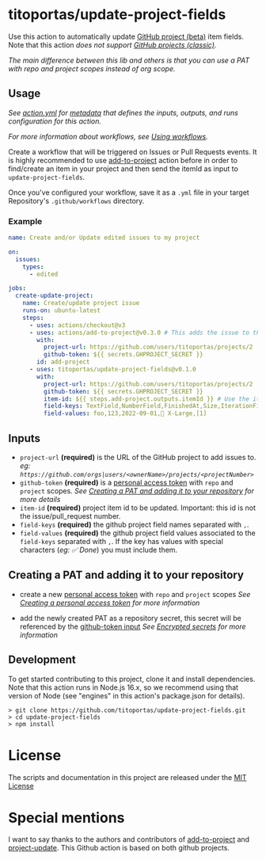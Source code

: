 # titoportas/update-project-fields

Use this action to automatically update [GitHub project (beta)](https://docs.github.com/en/issues/trying-out-the-new-projects-experience/about-projects) item fields.
Note that this action *does not support [GitHub projects (classic)](https://docs.github.com/en/issues/organizing-your-work-with-project-boards)*.

_The main difference between this lib and others is that you can use a PAT with repo and project scopes instead of org scope._

## Usage

_See [action.yml](action.yml) for [metadata](https://docs.github.com/en/actions/creating-actions/metadata-syntax-for-github-actions) that defines the inputs, outputs, and runs configuration for this action._

_For more information about workflows, see [Using workflows](https://docs.github.com/en/actions/using-workflows)._

Create a workflow that will be triggered on Issues or Pull Requests events. It is highly recommended to use [add-to-project](https://github.com/actions/add-to-project) action before in order to find/create an item in your project and then send the itemId as input to `update-project-fields`.

Once you've configured your workflow, save it as a `.yml` file in your target Repository's `.github/workflows` directory.

### Example

```yaml
name: Create and/or Update edited issues to my project

on:
  issues:
    types:
      - edited

jobs:
  create-update-project:
    name: Create/update project issue
    runs-on: ubuntu-latest
    steps:
      - uses: actions/checkout@v3
      - uses: actions/add-to-project@v0.3.0 # This adds the issue to the project
        with:
          project-url: https://github.com/users/titoportas/projects/2
          github-token: ${{ secrets.GHPROJECT_SECRET }}
        id: add-project
      - uses: titoportas/update-project-fields@v0.1.0
        with:
          project-url: https://github.com/users/titoportas/projects/2
          github-token: ${{ secrets.GHPROJECT_SECRET }}
          item-id: ${{ steps.add-project.outputs.itemId }} # Use the item-id output of the previous step
          field-keys: TextField,NumberField,FinishedAt,Size,IterationField
          field-values: foo,123,2022-09-01,🐋 X-Large,[1]
```

## Inputs

- <a name="project-url">`project-url`</a> **(required)** is the URL of the GitHub project to add issues to.
  _eg: `https://github.com/orgs|users/<ownerName>/projects/<projectNumber>`_
- <a name="github-token">`github-token`</a> **(required)** is a [personal access
  token](https://github.com/settings/tokens/new) with `repo` and `project` scopes.
  _See [Creating a PAT and adding it to your repository](#creating-a-pat-and-adding-it-to-your-repository) for more details_
- <a name="item-id">`item-id`</a> **(required)** project item id to be updated. Important: this id is not the issue/pull_request number.
- <a name="field-keys">`field-keys`</a> **(required)** the github project field names separated with `,`.
- <a name="field-values">`field-values`</a> **(required)** the github project field values associated to the `field-keys` separated with `,`. If the key has values with special characters (_eg: ✅ Done_) you must include them.

## Creating a PAT and adding it to your repository

- create a new [personal access
  token](https://github.com/settings/tokens/new) with `repo` and `project` scopes
  _See [Creating a personal access token](https://docs.github.com/en/authentication/keeping-your-account-and-data-secure/creating-a-personal-access-token) for more information_

- add the newly created PAT as a repository secret, this secret will be referenced by the [github-token input](#github-token)
  _See [Encrypted secrets](https://docs.github.com/en/actions/security-guides/encrypted-secrets#creating-encrypted-secrets-for-a-repository) for more information_

## Development

To get started contributing to this project, clone it and install dependencies.
Note that this action runs in Node.js 16.x, so we recommend using that version
of Node (see "engines" in this action's package.json for details).

```shell
> git clone https://github.com/titoportas/update-project-fields.git
> cd update-project-fields
> npm install
```

# License

The scripts and documentation in this project are released under the [MIT License](LICENSE)

# Special mentions
I want to say thanks to the authors and contributors of [add-to-project](https://github.com/actions/add-to-project) and [project-update](https://github.com/austenstone/project-update). This Github action is based on both github projects.
